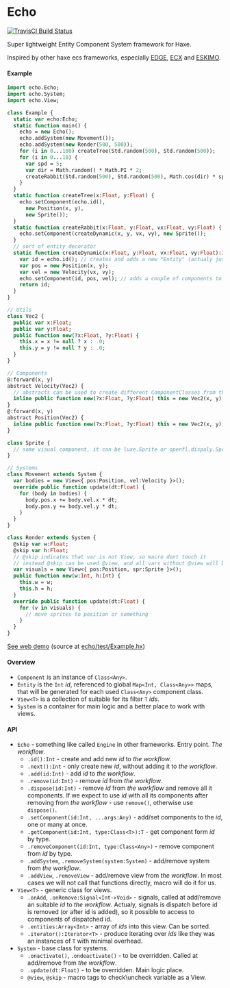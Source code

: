 # Echo
[![TravisCI Build Status](https://travis-ci.org/octocake1/echo.svg?branch=master)](https://travis-ci.org/octocake1/echo)

Super lightweight Entity Component System framework for Haxe.

Inspired by other haxe ecs frameworks, especially [EDGE](https://github.com/fponticelli/edge), [ECX](https://github.com/eliasku/ecx) and [ESKIMO](https://github.com/PDeveloper/eskimo).

#### Example
```haxe
import echo.Echo;
import echo.System;
import echo.View;

class Example {
  static var echo:Echo;
  static function main() {
    echo = new Echo();
    echo.addSystem(new Movement());
    echo.addSystem(new Render(500, 500));
    for (i in 0...100) createTree(Std.random(500), Std.random(500));
    for (i in 0...10) {
      var spd = 5;
      var dir = Math.random() * Math.PI * 2;
      createRabbit(Std.random(500), Std.random(500), Math.cos(dir) * spd, Math.sin(dir) * spd);
    }
  }
  static function createTree(x:Float, y:Float) {
    echo.setComponent(echo.id(), 
      new Position(x, y), 
      new Sprite());
  }
  static function createRabbit(x:Float, y:Float, vx:Float, vy:Float) {
    echo.setComponent(createDynamic(x, y, vx, vy), new Sprite());
  }
  // sort of entity decorator
  static function createDynamic(x:Float, y:Float, vx:Float, vy:Float):Int {
    var id = echo.id(); // creates and adds a new "Entity" (actualy just integer id) to the workflow
    var pos = new Position(x, y);
    var vel = new Velocity(vx, vy);
    echo.setComponent(id, pos, vel); // adds a couple of components to our "Entity"
    return id;
  }
}

// Utils
class Vec2 {
  public var x:Float;
  public var y:Float;
  public function new(?x:Float, ?y:Float) {
    this.x = x != null ? x : .0;
    this.y = y != null ? y : .0;
  }
}

// Components
@:forward(x, y)
abstract Velocity(Vec2) { 
  // abstracts can be used to create different ComponentClasses from the same BaseClass without overhead
  inline public function new(?x:Float, ?y:Float) this = new Vec2(x, y);
}
@:forward(x, y)
abstract Position(Vec2) {
  inline public function new(?x:Float, ?y:Float) this = new Vec2(x, y);
}

class Sprite {
  // some visual component, it can be luxe.Sprite or openfl.dispaly.Sprite, for example
}

// Systems
class Movement extends System {
  var bodies = new View<{ pos:Position, vel:Velocity }>();
  override public function update(dt:Float) {
    for (body in bodies) {
      body.pos.x += body.vel.x * dt;
      body.pos.y += body.vel.y * dt;
    }
  }
}

class Render extends System {
  @skip var w:Float;
  @skip var h:Float;
  // @skip indicates that var is not View, so macro dont touch it
  // instead @skip can be used @view, and all vars without @view will be skipped
  var visuals = new View<{ pos:Position, spr:Sprite }>();
  public function new(w:Int, h:Int) {
    this.w = w;
    this.h = h;
  }
  override public function update(dt:Float) {
    for (v in visuals) {
      // move sprites to position or something
    }
  }
}
```

[See web demo](https://octocake1.github.io/echo/web/) (source at [echo/test/Example.hx](https://github.com/octocake1/echo/blob/master/test/Example.hx))

#### Overview
* `Component` is an instance of `Class<Any>`.
* `Entity` is the `Int` _id_, referenced to global `Map<Int, Class<Any>>` maps, that will be generated for each used `Class<Any>` component class.
* `View<T>` is a collection of suitable for its filter `T` _ids_.
* `System` is a container for main logic and a better place to work with views.

#### API
* `Echo` - something like called `Engine` in other frameworks. Entry point. _The workflow_.
  * `.id():Int` - create and add new _id_ to _the workflow_.
  * `.next():Int` - only create new _id_, without adding it to _the workflow_.
  * `.add(id:Int)` - add _id_ to _the workflow_.
  * `.remove(id:Int)` - remove _id_ from _the workflow_.
  * `.dispose(id:Int)` - remove _id_ from _the workflow_ and remove all it components. If we expect to use _id_ with all its components after removing from _the workflow_ - use `remove()`, otherwise use `dispose()`.
  * `.setComponent(id:Int, ...args:Any)` - add/set components to the _id_, one or many at once.
  * `.getComponent(id:Int, type:Class<T>):T` - get component form _id_ by type.
  * `.removeComponent(id:Int, type:Class<Any>)` - remove component from _id_ by type.
  * `.addSystem`, `.removeSystem(system:System)` - add/remove system from _the workflow_.
  * `.addView`, `.removeView` - add/remove view from _the workflow_. In most cases we will not call that functions directly, macro will do it for us.
* `View<T>` - generic class for views.
  * `.onAdd`, `.onRemove:Signal<Int->Void>` - signals, called at add/remove an suitable _id_ to _the workflow_. Actualy, signals is dispatch before id is removed (or after id is added), so it possible to access to components of dispatched id.
  * `.entities:Array<Int>` - array of _ids_ into this view. Can be sorted.
  * `.iterator():Iterator<T>` - produce iterating over _ids_ like they was an instances of `T` with minimal overhead.
* `System` - base class for systems.
  * `.onactivate()`, `.ondeactivate()` - to be overridden. Called at add/remove from _the workflow_.
  * `.update(dt:Float)` - to be overridden. Main logic place.
  * `@view`, `@skip` - macro tags to check\uncheck variable as a View.
  
